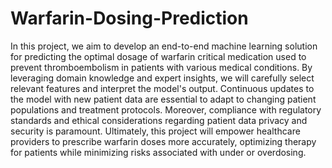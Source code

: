 # Warfarin-Dosing-Prediction

In this project, we aim to develop an end-to-end machine learning solution for predicting the optimal dosage of warfarin critical medication used to prevent thromboembolism in patients with various medical conditions. By leveraging domain knowledge and expert insights, we will carefully select relevant features and interpret the model's output. Continuous updates to the model with new patient data are essential to adapt to changing patient populations and treatment protocols. Moreover, compliance with regulatory standards and ethical considerations regarding patient data privacy and security is paramount. Ultimately, this project will empower healthcare providers to prescribe warfarin doses more accurately, optimizing therapy for patients while minimizing risks associated with under or overdosing.
